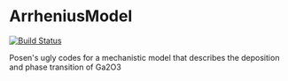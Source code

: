# ArrheniusModel

[![Build Status](https://github.com/acme-group-cmu/ArrheniusModel.jl/actions/workflows/CI.yml/badge.svg?branch=main)](https://github.com/acme-group-cmu/ArrheniusModel.jl/actions/workflows/CI.yml?query=branch%3Amain)

Posen's ugly codes for a mechanistic model that describes the deposition and phase transition of Ga2O3
